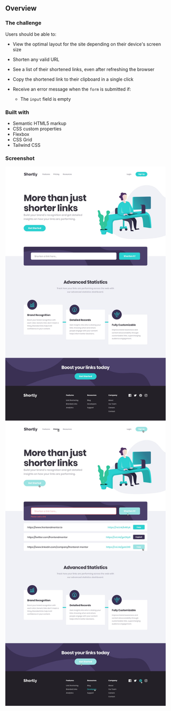 ## Overview

### The challenge

Users should be able to:

- View the optimal layout for the site depending on their device's screen size
- Shorten any valid URL
- See a list of their shortened links, even after refreshing the browser
- Copy the shortened link to their clipboard in a single click
- Receive an error message when the `form` is submitted if:

  - The `input` field is empty

### Built with

- Semantic HTML5 markup
- CSS custom properties
- Flexbox
- CSS Grid
- Tailwind CSS

### Screenshot

![](../url-shortening-app/design/desktop-design.jpg)
![](../url-shortening-app/design/desktop-active-states.jpg)

